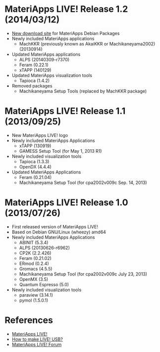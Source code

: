 MateriApps LIVE! Release 1.2 (2014/03/12)
===========================================

  - [New download site](http://exa.phys.s.u-tokyo.ac.jp/archive/MateriApps/apt) for MateriApps Debian Packages
  - Newly included MateriApps applications
     * MachKKR (previously known as AkaiKKR or Machikaneyama2002) (20130914)
  - Updated MateriApps applications
     * ALPS (20140309-r7370)
     * Feram (0.22.1)
     * xTAPP (140129)
  - Updated MateriApps visualization tools
     * Tapioca (1.4.2)
  - Removed packages
     * Machikaneyama Setup Tools (replaced by MachKKR package)

MateriApps LIVE! Release 1.1 (2013/09/25)
===========================================

  - New MateriApps LIVE! logo
  - Newly included MateriApps Applications
     * xTAPP (130919)
     * GAMESS Setup Tool (for May 1, 2013 R1)
  - Newly included visualization tools
     * Tapioca (1.3.3)
     * OpenDX (4.4.4)
  - Updated MateriApps Applications
     * Feram (0.21.04)
     * Machikaneyama Setup Tool (for cpa2002v009c Sep. 14, 2013)

MateriApps LIVE! Release 1.0 (2013/07/26)
===========================================

  - First released version of MateriApps LIVE!
  - Based on Debian GNU/Linux (wheezy) amd64
  - Newly included MateriApps Applications
     * ABINIT (5.3.4)
     * ALPS (20130626-r6962)
     * CP2K (2.2.426)
     * Feram (0.21.02)
     * ERmod (0.2.4)
     * Gromacs (4.5.5)
     * Machikaneyama Setup Tool (for cpa2002v009c July 23, 2013)
     * OpenMX (3.5)
     * Quantum Espresso (5.0)
  - Newly included visualization tools
     * paraview (3.14.1)
     * pymol (1.5.0.1)

References
==========

 - [MateriApps LIVE!](http://cmsi.github.io/MateriAppsLive)
 - [How to make LIVE! USB?](http://github.com/cmsi/MateriAppsLive/wiki/HowToMakeLiveUSB)
 - [MateriApps LIVE! Forum](http://ma.cms-initiative.jp/ja/community/materiapps-messageboard/materiapps-live)

